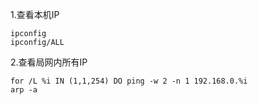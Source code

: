 1.查看本机IP

```
ipconfig 
ipconfig/ALL
```

2.查看局网内所有IP

```
for /L %i IN (1,1,254) DO ping -w 2 -n 1 192.168.0.%i
arp -a
```

